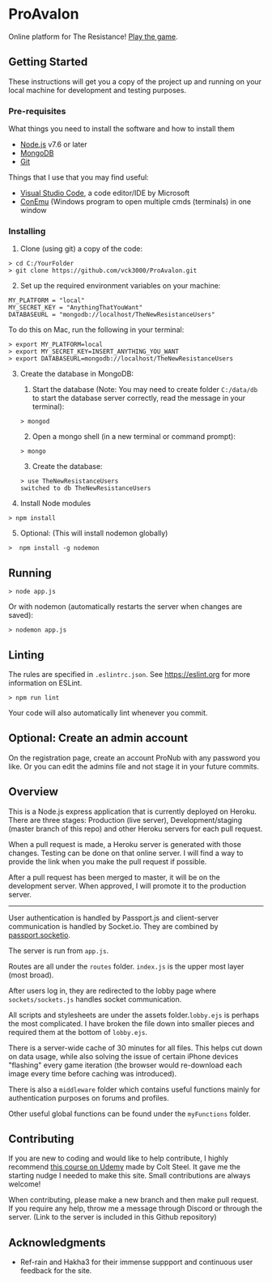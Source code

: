 # ProAvalon

Online platform for The Resistance! [Play the game](https://www.ProAvalon.com).


## Getting Started

These instructions will get you a copy of the project up and running on your local machine for development and testing purposes.

### Pre-requisites

What things you need to install the software and how to install them
- [Node.js](https://nodejs.org/en/) v7.6 or later
- [MongoDB](https://www.mongodb.com/)
- [Git](https://git-scm.com/)

Things that I use that you may find useful:
- [Visual Studio Code](https://code.visualstudio.com/), a code editor/IDE by Microsoft
- [ConEmu](https://conemu.github.io/) (Windows program to open multiple cmds (terminals) in one window

### Installing

1. Clone (using git) a copy of the code:
```
> cd C:/YourFolder
> git clone https://github.com/vck3000/ProAvalon.git
```

2. Set up the required environment variables on your machine:
```
MY_PLATFORM = "local"
MY_SECRET_KEY = "AnythingThatYouWant"
DATABASEURL = "mongodb://localhost/TheNewResistanceUsers"
```
To do this on Mac, run the following in your terminal:
```
> export MY_PLATFORM=local
> export MY_SECRET_KEY=INSERT_ANYTHING_YOU_WANT
> export DATABASEURL=mongodb://localhost/TheNewResistanceUsers
```

3. Create the database in MongoDB:
    1. Start the database (Note: You may need to create folder `C:/data/db` to start the database server correctly, read the message in your terminal):
    ```
    > mongod
    ```
    2. Open a mongo shell (in a new terminal or command prompt):
    ```
    > mongo
    ```
    3. Create the database:
    ```
    > use TheNewResistanceUsers
    switched to db TheNewResistanceUsers
    ```

4. Install Node modules
```
> npm install
```

5. Optional: (This will install nodemon globally)
```
>  npm install -g nodemon
```


## Running

```
> node app.js
```
Or with nodemon (automatically restarts the server when changes are saved):
```
> nodemon app.js
```


## Linting

The rules are specified in `.eslintrc.json`. See https://eslint.org for more information on ESLint.
```
> npm run lint
```
Your code will also automatically lint whenever you commit.

## Optional: Create an admin account

On the registration page, create an account ProNub with any password you like.
Or you can edit the admins file and not stage it in your future commits.


## Overview

This is a Node.js express application that is currently deployed on Heroku. There are three stages: Production (live server), Development/staging (master branch of this repo) and other Heroku servers for each pull request.

When a pull request is made, a Heroku server is generated with those changes. Testing can be done on that online server. I will find a way to provide the link when you make the pull request if possible.

After a pull request has been merged to master, it will be on the development server. When approved, I will promote it to the production server.

---

User authentication is handled by Passport.js and client-server communication is handled by Socket.io. They are combined by [passport.socketio](https://www.npmjs.com/package/passport.socketio).

The server is run from `app.js`. 

Routes are all under the `routes` folder. `index.js` is the upper most layer (most broad).

After users log in, they are redirected to the lobby page where `sockets/sockets.js` handles socket communication.

All scripts and stylesheets are under the assets folder.`lobby.ejs` is perhaps the most complicated. I have broken the file down into smaller pieces and required them at the bottom of `lobby.ejs`.

There is a server-wide cache of 30 minutes for all files. This helps cut down on data usage, while also solving the issue of certain iPhone devices "flashing" every game iteration (the browser would re-download each image every time before caching was introduced).

There is also a `middleware` folder which contains useful functions mainly for authentication purposes on forums and profiles. 

Other useful global functions can be found under the `myFunctions` folder. 


## Contributing

If you are new to coding and would like to help contribute, I highly recommend [this course on Udemy](https://www.udemy.com/the-web-developer-bootcamp/) made by Colt Steel. It gave me the starting nudge I needed to make this site. Small contributions are always welcome!

When contributing, please make a new branch and then make pull request. If you require any help, throw me a message through Discord or through the server. (Link to the server is included in this Github repository)


## Acknowledgments

- Ref-rain and Hakha3 for their immense suppport and continuous user feedback for the site.
